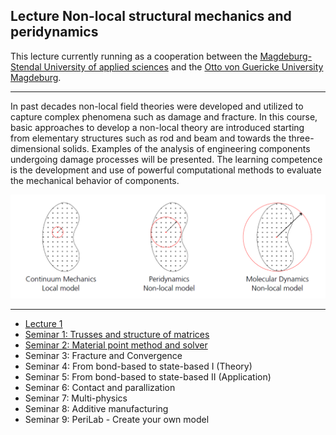 ## Lecture Non-local structural mechanics and peridynamics

This lecture currently running as a cooperation between the [Magdeburg-Stendal University of applied sciences](https://www.h2.de) and the [Otto von Guericke University Magdeburg](https://www.ovgu.de).

---

In past decades non-local field theories were developed and utilized to capture complex phenomena such as damage and fracture. In this course, basic approaches to develop a non-local theory are introduced starting from elementary structures such as rod and beam and towards the three-dimensional solids. Examples of the analysis of engineering components undergoing damage processes will be presented. The learning competence is the development and use of powerful computational methods to evaluate the mechanical behavior of components.

![](../assets/theory_comp.png)

---

- [Lecture 1](https://cwillberg.github.io/Lectures/pd_01)
- [Seminar 1: Trusses and structure of matrices](@ref "Seminar 1: Trusses and structure of matrices")
- [Seminar 2: Material point method and solver](@ref "Seminar 2: Material point method and solver")
- Seminar 3: Fracture and Convergence
- Seminar 4: From bond-based to state-based I (Theory)
- Seminar 5: From bond-based to state-based II (Application)
- Seminar 6: Contact and parallization
- Seminar 7: Multi-physics
- Seminar 8: Additive manufacturing
- Seminar 9: PeriLab - Create your own model
